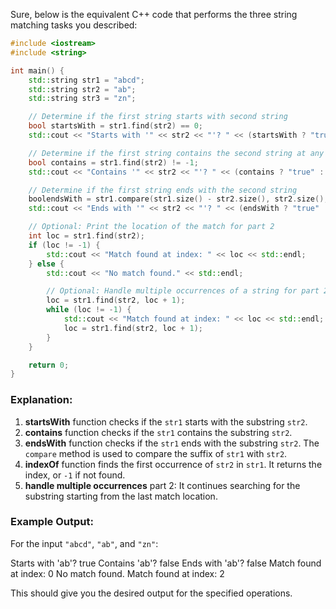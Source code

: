 Sure, below is the equivalent C++ code that performs the three string matching tasks you described:

```cpp
#include <iostream>
#include <string>

int main() {
    std::string str1 = "abcd";
    std::string str2 = "ab";
    std::string str3 = "zn";

    // Determine if the first string starts with second string
    bool startsWith = str1.find(str2) == 0;
    std::cout << "Starts with '" << str2 << "'? " << (startsWith ? "true" : "false") << std::endl;

    // Determine if the first string contains the second string at any location
    bool contains = str1.find(str2) != -1;
    std::cout << "Contains '" << str2 << "'? " << (contains ? "true" : "false") << std::endl;

    // Determine if the first string ends with the second string
    boolendsWith = str1.compare(str1.size() - str2.size(), str2.size(), str2) == 0;
    std::cout << "Ends with '" << str2 << "'? " << (endsWith ? "true" : "false") << std::endl;

    // Optional: Print the location of the match for part 2
    int loc = str1.find(str2);
    if (loc != -1) {
        std::cout << "Match found at index: " << loc << std::endl;
    } else {
        std::cout << "No match found." << std::endl;

        // Optional: Handle multiple occurrences of a string for part 2
        loc = str1.find(str2, loc + 1);
        while (loc != -1) {
            std::cout << "Match found at index: " << loc << std::endl;
            loc = str1.find(str2, loc + 1);
        }
    }

    return 0;
}
```

### Explanation:
1. **startsWith** function checks if the `str1` starts with the substring `str2`.
2. **contains** function checks if the `str1` contains the substring `str2`.
3. **endsWith** function checks if the `str1` ends with the substring `str2`. The `compare` method is used to compare the suffix of `str1` with `str2`.
4. **indexOf** function finds the first occurrence of `str2` in `str1`. It returns the index, or `-1` if not found.
5. **handle multiple occurrences** part 2: It continues searching for the substring starting from the last match location.

### Example Output:
For the input `"abcd"`, `"ab"`, and `"zn"`:

Starts with 'ab'? true
Contains 'ab'? false
Ends with 'ab'? false
Match found at index: 0
No match found.
Match found at index: 2

This should give you the desired output for the specified operations.
